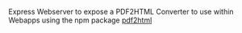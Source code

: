 Express Webserver to expose a PDF2HTML Converter to use within Webapps using the npm package [pdf2html](https://www.npmjs.com/package/pdf2html)
